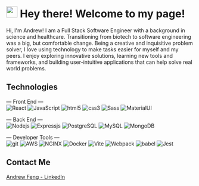 <h1><img src="https://emojis.slackmojis.com/emojis/images/1531849430/4246/blob-sunglasses.gif?1531849430" width="30"/> Hey there! Welcome to my page!</h1>

<p>
  <p>Hi, I'm Andrew! I am a Full Stack Software Engineer with a background in science and healthcare. Transitioning from biotech to software engineering was a big, but comfortable change. Being a creative and inquisitive problem solver, I love using technology to make tasks easier for myself and my peers. I enjoy exploring innovative solutions, learning new tools and frameworks, and building user-intuitive applications that can help solve real world problems. </p>
</p>


## Technologies
<p>
  — Front End —
  </br>
    <img alt="React" src="https://img.shields.io/badge/React-20232A?style=flat-square&logo=react&logoColor=61DAFB" />
    <img alt="JavaScript" src="https://img.shields.io/badge/JavaScript-323330?style=flat-square&logo=javascript&logoColor=F7DF1E" />
    <img alt="html5" src="https://img.shields.io/badge/-HTML5-E34F26?style=flat-square&logo=html5&logoColor=white" />
    <img alt="css3" src="https://img.shields.io/badge/CSS3-1572B6?style=flat-square&logo=css3&logoColor=white" />
    <img alt="Sass" src="https://img.shields.io/badge/-Sass-CC6699?style=flat-square&logo=sass&logoColor=white" />
    <img alt="MaterialUI" src="https://img.shields.io/badge/Material%20UI-007FFF?style=flat-square&logo=mui&logoColor=white" />
</p>
<p>
  — Back End —
  </br>
    <img alt="Nodejs" src="https://img.shields.io/badge/Node.js-43853d?style=flat-square&logo=node.js&logoColor=white" />
    <img alt="Expressjs" src="https://img.shields.io/badge/Express-%23404d59.svg?style=flat-square&logo=express&logoColor=%2361DAFB" />
    <img alt="PostgreSQL" src="https://img.shields.io/badge/PostgreSQL-%23316192.svg?style=flat-square&logo=postgresql&logoColor=white" />
    <img alt="MySQL" src="https://img.shields.io/badge/MySQL-005C84?style=flat-square&logo=mysql&logoColor=white" />
    <img alt="MongoDB" src="https://img.shields.io/badge/-MongoDB-13aa52?style=flat-square&logo=mongodb&logoColor=white" />
</p>
<p>
  — Developer Tools —
  </br>
    <img alt="git" src="https://img.shields.io/badge/-Git-F05032?style=flat-square&logo=git&logoColor=white" />
    <img alt="AWS" src="https://img.shields.io/badge/AWS-%23FF9900.svg?style=flat-square&logo=amazon-aws&logoColor=white" />
    <img alt="NGINX" src="https://img.shields.io/badge/NGINX-%23009639.svg?style=flat-square&logo=nginx&logoColor=white" />
    <img alt="Docker" src="https://img.shields.io/badge/-Docker-46a2f1?style=flat-square&logo=docker&logoColor=white" />
    <img alt="Vite" src="https://img.shields.io/badge/Vite-B73BFE?style=flat-square&logo=vite&logoColor=FFD62E" />
    <img alt="Webpack" src="https://img.shields.io/badge/-Webpack-8DD6F9?style=flat-square&logo=webpack&logoColor=white" /> 
    <img alt="babel" src="https://img.shields.io/badge/Babel-F9DC3e?style=flat-square&logo=babel&logoColor=black" />
    <img alt="Jest" src="https://img.shields.io/badge/Jest-323330?style=flat-square&logo=Jest&logoColor=white" />
</p>

## Contact Me
<a href="https://www.linkedin.com/in/-andrew-feng">Andrew Feng - LinkedIn</a>
